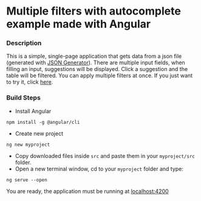 # Multiple filters with autocomplete example made with Angular

### Description
This is a simple, single-page application that gets data from a json file (generated with [JSON Generator](https://www.json-generator.com/)). 
There are multiple input fields, when filling an input, suggestions will be displayed. Click a suggestion and the table will be filtered. 
You can apply multiple filters at once. If you just want to try it, click [here](https://aggelos24.github.io/angular-filters/).

### Build Steps
* Install Angular
```
npm install -g @angular/cli
```
* Create new project
```
ng new myproject
```
* Copy downloaded files inside `src` and paste them in your `myproject/src` folder.
* Open a new terminal window, cd to your `myproject` folder and type:
```
ng serve --open
```
You are ready, the application must be running at [localhost:4200](http://localhost:4200/)
